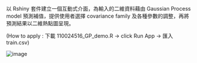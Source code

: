 以 Rshiny 套件建立一個互動式介面，為輸入的二維資料藉由 Gaussian Process model 預測補值，提供使用者選擇 covariance family 及各種參數的調整，再將預測結果以二維熱點圖呈現。

(How to apply : 下載 110024516_GP_demo.R -> click Run App -> 匯入 train.csv)


![image]([https://github.com/edward19978695/NTHU-STAT/assets/133337791/95ecfd5e-f79b-4cc9-80ef-609c2eb00226](https://github.com/edward19978695/NTHU-STAT/blob/main/Statistical%20Computing%20(with%20project)/Final%20Project/cov_function.jpg))
